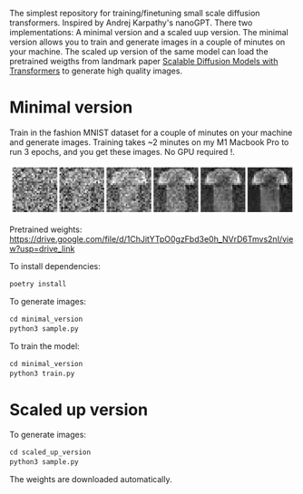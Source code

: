 The simplest repository for training/finetuning small scale diffusion transformers. Inspired by Andrej Karpathy's nanoGPT. There two implementations: A minimal version and a scaled uup version. The minimal version allows you to train and generate images in a couple of minutes on your machine. The scaled up version of the same model can load the pretrained weigths from landmark paper [Scalable Diffusion Models with Transformers](https://arxiv.org/abs/2212.09748) to generate high quality images.

# Minimal version

Train in the fashion MNIST dataset for a couple of minutes on your machine and generate images. Training takes ~2 minutes on my M1 Macbook Pro to run 3 epochs, and you get these images. No GPU required !.

![Sample Generated Image](assets/demo.png)

Pretrained weights: https://drive.google.com/file/d/1ChJitYTpO0gzFbd3e0h_NVrD6Tmvs2nI/view?usp=drive_link

To install dependencies:

```bash
poetry install
```

To generate images:

```python
cd minimal_version
python3 sample.py
```

To train the model:

```python
cd minimal_version
python3 train.py
```

# Scaled up version

To generate images:

```python
cd scaled_up_version
python3 sample.py
```

The weights are downloaded automatically.

